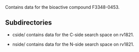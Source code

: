 Contains data for the bioactive compound F3348-0453.

## Subdirectories

- cside/ contains data for the C-side search space on rv1821.

- nside/ contains data for the N-side search space on rv1821.

